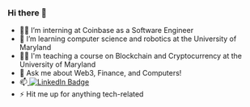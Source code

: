 ### Hi there 👋



- :man_technologist: I’m interning at Coinbase as a Software Engineer
- 🌱 I’m learning computer science and robotics at the University of Maryland
- :man_teacher: I'm teaching a course on Blockchain and Cryptocurrency at the University of Maryland
- 💬 Ask me about Web3, Finance, and Computers!
- 📫<a href="www.linkedin.com/in/omhpathak">
    <img src="https://img.shields.io/badge/LinkedIn-blue?style=for-the-badge&logo=linkedin&logoColor=white" alt="LinkedIn Badge"/>
  </a>
- ⚡ Hit me up for anything tech-related

